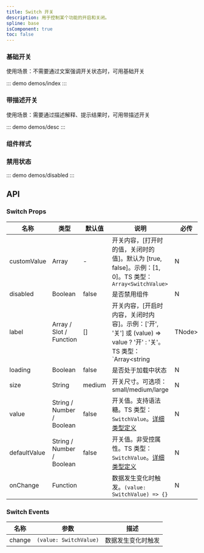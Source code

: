 ```yaml
---
title: Switch 开关
description: 用于控制某个功能的开启和关闭。
spline: base
isComponent: true
toc: false
---
```


### 基础开关

使用场景：不需要通过文案强调开关状态时，可用基础开关

::: demo demos/index
:::

### 带描述开关

使用场景：需要通过描述解释、提示结果时，可用带描述开关

::: demo demos/desc
:::

### 组件样式

### 禁用状态

::: demo demos/disabled
:::

## API

### Switch Props
名称 | 类型 | 默认值 | 说明 | 必传
-- | -- | -- | -- | --
customValue | Array | - | 开关内容，[打开时的值，关闭时的值]。默认为 [true, false]。示例：[1, 0]。TS 类型：`Array<SwitchValue>` | N
disabled | Boolean | false | 是否禁用组件 | N
label | Array / Slot / Function | [] | 开关内容，[开启时内容，关闭时内容]。示例：['开', '关'] 或 (value) => value ? '开' : '关'。TS 类型：`Array<string | TNode> | TNode<{ value: SwitchValue }>`。[通用类型定义](/tdesign-mobile-vue/blob/develop/src/common.ts) | N
loading | Boolean | false | 是否处于加载中状态 | N
size | String | medium | 开关尺寸。可选项：small/medium/large | N
value | String / Number / Boolean | false | 开关值。支持语法糖。TS 类型：`SwitchValue`。[详细类型定义](/tdesign-mobile-vue/tree/develop/src/switch/type.ts) | N
defaultValue | String / Number / Boolean | false | 开关值。非受控属性。TS 类型：`SwitchValue`。[详细类型定义](/tdesign-mobile-vue/tree/develop/src/switch/type.ts) | N
onChange | Function |  | 数据发生变化时触发。`(value: SwitchValue) => {}` | N

### Switch Events
名称 | 参数 | 描述
-- | -- | --
change | `(value: SwitchValue)` | 数据发生变化时触发
